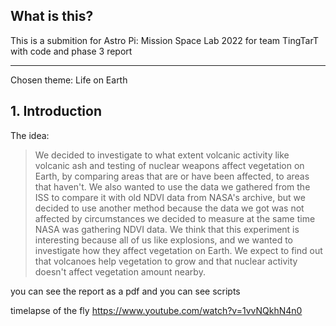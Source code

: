 ## What is this?

This is a submition for Astro Pi: Mission Space Lab 2022 for team TingTarT with code and phase 3 report

***

Chosen theme: Life on Earth

## 1\. Introduction

The idea:

> We decided to investigate to what extent volcanic activity like
> volcanic ash and testing of nuclear weapons affect vegetation on
> Earth, by comparing areas that are or have been affected, to areas
> that haven't. We also wanted to use the data we gathered from the ISS
> to compare it with old NDVI data from NASA\'s archive, but we decided
> to use another method because the data we got was not affected by
> circumstances we decided to measure at the same time NASA was
> gathering NDVI data. We think that this experiment is interesting
> because all of us like explosions, and we wanted to investigate how
> they affect vegetation on Earth. We expect to find out that volcanoes
> help vegetation to grow and that nuclear activity doesn't affect
> vegetation amount nearby.

you can see the report as a pdf and you can see scripts

timelapse of the fly https://www.youtube.com/watch?v=1vvNQkhN4n0
